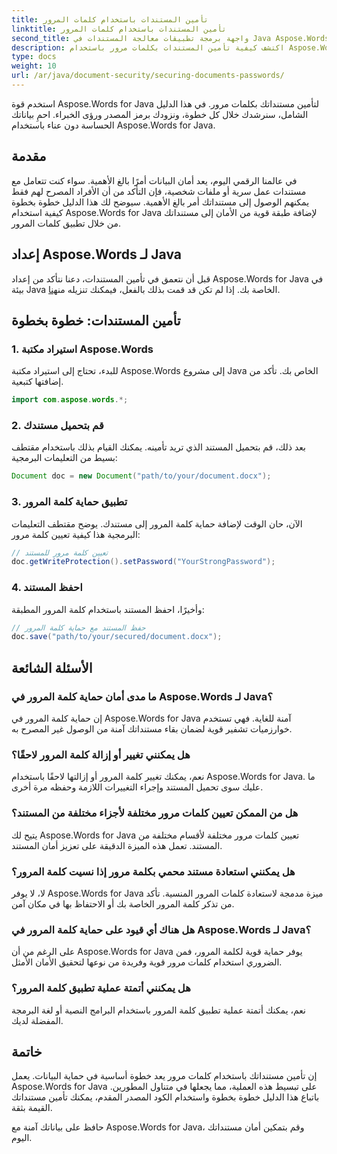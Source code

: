```yaml
---
title: تأمين المستندات باستخدام كلمات المرور
linktitle: تأمين المستندات باستخدام كلمات المرور
second_title: واجهة برمجة تطبيقات معالجة المستندات في Java Aspose.Words
description: اكتشف كيفية تأمين المستندات بكلمات مرور باستخدام Aspose.Words for Java. يتضمن هذا الدليل خطوة بخطوة التعليمات البرمجية المصدرية ونصائح الخبراء. حافظ على بياناتك محمية.
type: docs
weight: 10
url: /ar/java/document-security/securing-documents-passwords/
---
```


استخدم قوة Aspose.Words for Java لتأمين مستنداتك بكلمات مرور. في هذا الدليل الشامل، سنرشدك خلال كل خطوة، ونزودك برمز المصدر ورؤى الخبراء. احمِ بياناتك الحساسة دون عناء باستخدام Aspose.Words for Java.


## مقدمة

في عالمنا الرقمي اليوم، يعد أمان البيانات أمرًا بالغ الأهمية. سواء كنت تتعامل مع مستندات عمل سرية أو ملفات شخصية، فإن التأكد من أن الأفراد المصرح لهم فقط يمكنهم الوصول إلى مستنداتك أمر بالغ الأهمية. سيوضح لك هذا الدليل خطوة بخطوة كيفية استخدام Aspose.Words for Java لإضافة طبقة قوية من الأمان إلى مستنداتك من خلال تطبيق كلمات المرور.

## إعداد Aspose.Words لـ Java

قبل أن نتعمق في تأمين المستندات، دعنا نتأكد من إعداد Aspose.Words for Java في بيئة Java الخاصة بك. إذا لم تكن قد قمت بذلك بالفعل، فيمكنك تنزيله من[هنا](https://releases.aspose.com/words/java/).

## تأمين المستندات: خطوة بخطوة

### 1. استيراد مكتبة Aspose.Words

للبدء، تحتاج إلى استيراد مكتبة Aspose.Words إلى مشروع Java الخاص بك. تأكد من إضافتها كتبعية.

```java
import com.aspose.words.*;
```

### 2. قم بتحميل مستندك

بعد ذلك، قم بتحميل المستند الذي تريد تأمينه. يمكنك القيام بذلك باستخدام مقتطف بسيط من التعليمات البرمجية:

```java
Document doc = new Document("path/to/your/document.docx");
```

### 3. تطبيق حماية كلمة المرور

الآن، حان الوقت لإضافة حماية كلمة المرور إلى مستندك. يوضح مقتطف التعليمات البرمجية هذا كيفية تعيين كلمة مرور:

```java
// تعيين كلمة مرور للمستند
doc.getWriteProtection().setPassword("YourStrongPassword");
```

### 4. احفظ المستند

وأخيرًا، احفظ المستند باستخدام كلمة المرور المطبقة:

```java
// حفظ المستند مع حماية كلمة المرور
doc.save("path/to/your/secured/document.docx");
```

## الأسئلة الشائعة

### ما مدى أمان حماية كلمة المرور في Aspose.Words لـ Java؟

إن حماية كلمة المرور في Aspose.Words for Java آمنة للغاية. فهي تستخدم خوارزميات تشفير قوية لضمان بقاء مستنداتك آمنة من الوصول غير المصرح به.

### هل يمكنني تغيير أو إزالة كلمة المرور لاحقًا؟

نعم، يمكنك تغيير كلمة المرور أو إزالتها لاحقًا باستخدام Aspose.Words for Java. ما عليك سوى تحميل المستند وإجراء التغييرات اللازمة وحفظه مرة أخرى.

### هل من الممكن تعيين كلمات مرور مختلفة لأجزاء مختلفة من المستند؟

يتيح لك Aspose.Words for Java تعيين كلمات مرور مختلفة لأقسام مختلفة من المستند. تعمل هذه الميزة الدقيقة على تعزيز أمان المستند.

### هل يمكنني استعادة مستند محمي بكلمة مرور إذا نسيت كلمة المرور؟

لا، لا يوفر Aspose.Words for Java ميزة مدمجة لاستعادة كلمات المرور المنسية. تأكد من تذكر كلمة المرور الخاصة بك أو الاحتفاظ بها في مكان آمن.

### هل هناك أي قيود على حماية كلمة المرور في Aspose.Words لـ Java؟

على الرغم من أن Aspose.Words for Java يوفر حماية قوية لكلمة المرور، فمن الضروري استخدام كلمات مرور قوية وفريدة من نوعها لتحقيق الأمان الأمثل.

### هل يمكنني أتمتة عملية تطبيق كلمة المرور؟

نعم، يمكنك أتمتة عملية تطبيق كلمة المرور باستخدام البرامج النصية أو لغة البرمجة المفضلة لديك.

## خاتمة

إن تأمين مستنداتك باستخدام كلمات مرور يعد خطوة أساسية في حماية البيانات. يعمل Aspose.Words for Java على تبسيط هذه العملية، مما يجعلها في متناول المطورين. باتباع هذا الدليل خطوة بخطوة واستخدام الكود المصدر المقدم، يمكنك تأمين مستنداتك القيمة بثقة.

حافظ على بياناتك آمنة مع Aspose.Words for Java، وقم بتمكين أمان مستنداتك اليوم.